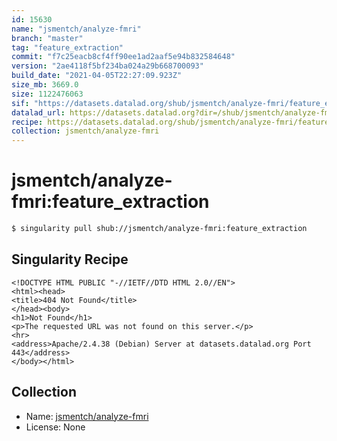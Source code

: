 ```yaml
---
id: 15630
name: "jsmentch/analyze-fmri"
branch: "master"
tag: "feature_extraction"
commit: "f7c25eacb8cf4ff90ee1ad2aaf5e94b832584648"
version: "2ae4118f5bf234ba024a29b668700093"
build_date: "2021-04-05T22:27:09.923Z"
size_mb: 3669.0
size: 1122476063
sif: "https://datasets.datalad.org/shub/jsmentch/analyze-fmri/feature_extraction/2021-04-05-f7c25eac-2ae4118f/2ae4118f5bf234ba024a29b668700093.sif"
datalad_url: https://datasets.datalad.org?dir=/shub/jsmentch/analyze-fmri/feature_extraction/2021-04-05-f7c25eac-2ae4118f/
recipe: https://datasets.datalad.org/shub/jsmentch/analyze-fmri/feature_extraction/2021-04-05-f7c25eac-2ae4118f/Singularity
collection: jsmentch/analyze-fmri
---
```


# jsmentch/analyze-fmri:feature_extraction

```bash
$ singularity pull shub://jsmentch/analyze-fmri:feature_extraction
```

## Singularity Recipe

```singularity
<!DOCTYPE HTML PUBLIC "-//IETF//DTD HTML 2.0//EN">
<html><head>
<title>404 Not Found</title>
</head><body>
<h1>Not Found</h1>
<p>The requested URL was not found on this server.</p>
<hr>
<address>Apache/2.4.38 (Debian) Server at datasets.datalad.org Port 443</address>
</body></html>
```

## Collection

 - Name: [jsmentch/analyze-fmri](https://github.com/jsmentch/analyze-fmri)
 - License: None

